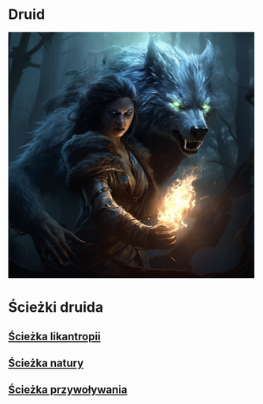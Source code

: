 # Druid

<img src="imgs/druid.png" width="500">

# Ścieżki druida

## [Ścieżka likantropii](sciezki/likantropia.md)
## [Ścieżka natury](sciezki/natura.md)
## [Ścieżka przywoływania](sciezki/przywolywanie.md)
